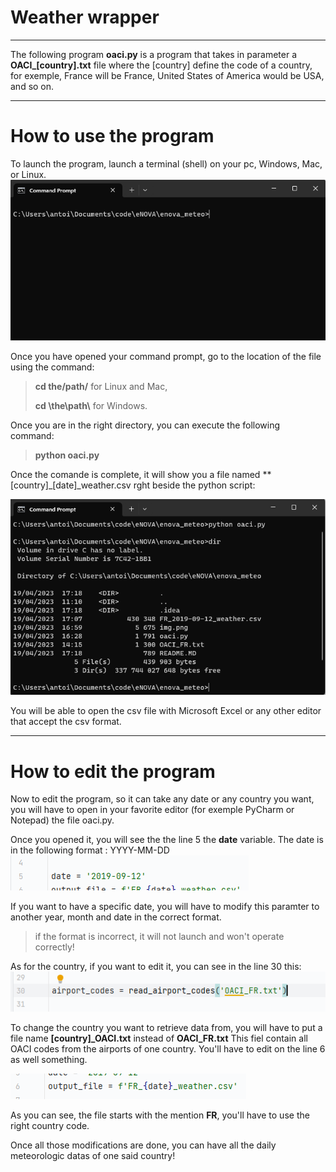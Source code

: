 # Weather wrapper

----
The following program **oaci.py** is a program that takes in parameter a **OACI_[country].txt** file where the [country] define the code of a country, for exemple, France will be France, United States of America would be USA, and so on.

------------------

# How to use the program

To launch the program, launch a terminal (shell) on your pc, Windows, Mac, or Linux.
![img.png](for_readme/img.png)

Once you have opened your command prompt, go to the location of the file using the command:

> **cd the/path/** for Linux and Mac,
> 
> **cd \the\path\\** for Windows.

Once you are in the right directory, you can execute the following command:

> **python oaci.py**

Once the comande is complete, it will show you a file named **[country]_[date]_weather.csv rght beside the python script:

![img_1.png](for_readme/img_1.png)

You will be able to open the csv file with Microsoft Excel or any other editor that accept the csv format.

-------
# How to edit the program

Now to edit the program, so it can take any date or any country you want, you will have to open in your favorite editor (for exemple PyCharm or Notepad) the file oaci.py.

Once you opened it, you will see the the line 5 the **date** variable. The date is in the following format : YYYY-MM-DD
![img_2.png](for_readme/img_2.png)

If you want to have a specific date, you will have to modify this paramter to another year, month and date in the correct format.
> if the format is incorrect, it will not launch and won't operate correctly!

As for the country, if you want to edit it, you can see in the line 30 this:
![img_3.png](for_readme/img_3.png)

To change the country you want to retrieve data from, you will have to put a file name **[country]_OACI.txt** instead of **OACI_FR.txt** This fiel contain all OACI codes from the airports of one country.
You'll have to edit on the line 6 as well something.

![img_4.png](for_readme/img_4.png)

As you can see, the file starts with the mention **FR**, you'll have to use the right country code.

Once all those modifications are done, you can have all the daily meteorologic datas of one said country!